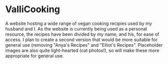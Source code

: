 # ValliCooking
A website hosting a wide range of vegan cooking recipies used by my husband and I. As the website is currently being used as a personal resource, the recipes have been divided by my name, and his, for ease of access. I plan to create a second version that would be more suitable for general use (removing "Anya's Recipes" and "Elliot's Recipes". Placeholder images are also quite light-hearted (cat photos!), so will make these more appropriate for general use.
